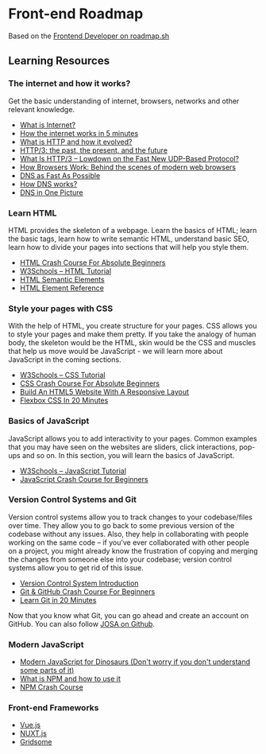 # Front-end Roadmap

Based on the [Frontend Developer on roadmap.sh](https://roadmap.sh/frontend)

## Learning Resources

### The internet and how it works?

Get the basic understanding of internet, browsers, networks and other relevant knowledge.

* [What is Internet?](https://roadmap.sh/guides/what-is-internet)
* [How the internet works in 5 minutes](https://www.youtube.com/watch?v=7_LPdttKXPc)
* [What is HTTP and how it evolved?](https://kamranahmed.info/blog/2016/08/13/http-in-depth/)
* [HTTP/3: the past, the present, and the future](https://blog.cloudflare.com/http3-the-past-present-and-future/)
* [What Is HTTP/3 – Lowdown on the Fast New UDP-Based Protocol?](https://kinsta.com/blog/http3/)
* [How Browsers Work: Behind the scenes of modern web browsers](https://www.html5rocks.com/en/tutorials/internals/howbrowserswork/)
* [DNS as Fast As Possible](https://www.youtube.com/watch?v=Rck3BALhI5c)
* [How DNS works?](https://howdns.works/)
* [DNS in One Picture](https://roadmap.sh/guides/dns-in-one-picture)

### Learn HTML

HTML provides the skeleton of a webpage. Learn the basics of HTML; learn the basic tags, learn how to write semantic HTML, understand basic SEO, learn how to divide your pages into sections that will help you style them.

* [HTML Crash Course For Absolute Beginners](https://www.youtube.com/watch?v=UB1O30fR-EE)
* [W3Schools – HTML Tutorial](https://www.w3schools.com/html/default.asp)
* [HTML Semantic Elements](https://www.w3schools.com/html/html5_semantic_elements.asp)
* [HTML Element Reference](https://developer.mozilla.org/en-US/docs/Web/HTML/Element)

### Style your pages with CSS

With the help of HTML, you create structure for your pages. CSS allows you to style your pages and make them pretty. If you take the analogy of human body, the skeleton would be the HTML, skin would be the CSS and muscles that help us move would be JavaScript - we will learn more about JavaScript in the coming sections.

* [W3Schools – CSS Tutorial](https://www.w3schools.com/css/)
* [CSS Crash Course For Absolute Beginners](https://www.youtube.com/watch?v=yfoY53QXEnI)
* [Build An HTML5 Website With A Responsive Layout](https://www.youtube.com/watch?v=Wm6CUkswsNw)
* [Flexbox CSS In 20 Minutes](https://youtu.be/JJSoEo8JSnc?t=46)


### Basics of JavaScript

JavaScript allows you to add interactivity to your pages. Common examples that you may have seen on the websites are sliders, click interactions, pop-ups and so on. In this section, you will learn the basics of JavaScript.

* [W3Schools – JavaScript Tutorial](https://www.w3schools.com/js/)
* [JavaScript Crash Course for Beginners](https://youtu.be/hdI2bqOjy3c?t=2)

### Version Control Systems and Git

Version control systems allow you to track changes to your codebase/files over time. They allow you to go back to some previous version of the codebase without any issues. Also, they help in collaborating with people working on the same code – if you’ve ever collaborated with other people on a project, you might already know the frustration of copying and merging the changes from someone else into your codebase; version control systems allow you to get rid of this issue.


* [Version Control System Introduction](https://www.youtube.com/watch?v=zbKdDsNNOhg)
* [Git & GitHub Crash Course For Beginners](https://www.youtube.com/watch?v=SWYqp7iY_Tc)
* [Learn Git in 20 Minutes](https://youtu.be/Y9XZQO1n_7c?t=21)

Now that you know what Git, you can go ahead and create an account on GitHub. You can also follow [JOSA on Github](https://github.com/jordanopensource).  

### Modern JavaScript

* [Modern JavaScript for Dinosaurs (Don't worry if you don't understand some parts of it)](https://medium.com/the-node-js-collection/modern-javascript-explained-for-dinosaurs-f695e9747b70)
* [What is NPM and how to use it](https://www.youtube.com/watch?v=8Rmj5UY5mJk)
* [NPM Crash Course](https://www.youtube.com/watch?v=jHDhaSSKmB0)

### Front-end Frameworks

* [Vue.js](https://vuejs.org/)
* [NUXT.js](https://nuxtjs.org/)
* [Gridsome](https://gridsome.org/)
